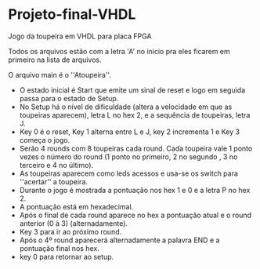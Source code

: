 # Projeto-final-VHDL
Jogo da toupeira em VHDL para placa FPGA 

Todos os arquivos estão com a letra 'A' no inicio pra eles ficarem em primeiro na lista de arquivos.

O arquivo main é o ''Atoupeira''.

- O estado inicial é Start que emite um sinal de reset e logo em seguida passa para o estado de Setup.
- No Setup há o nível de dificuldade (altera a velocidade em que as toupeiras aparecem), letra L no hex 2, e a sequência de toupeiras, letra J.
- Key 0 é o reset, Key 1 alterna entre L e J, key 2 incrementa 1 e Key 3 começa o jogo. 
- Serão 4 rounds com 8 toupeiras cada round. Cada toupeira vale 1 ponto vezes o número do round (1 ponto no primeiro, 2 no segundo , 3 no terceiro e 4 no último).
- As toupeiras aparecem como leds acessos e usa-se os switch para ''acertar'' a toupeira.
- Durante o jogo é mostrada a pontuação nos hex 1 e 0 e a letra P no hex 2. 
- A pontuação está em hexadecimal.
- Após o final de cada round aparece no hex a pontuação atual e o round anterior (0 à 3) (alternadamente).
- Key 3 para ir ao próximo round.
- Após o 4º round aparecerá alternadamente a palavra END e a pontuação final nos hex.
- key 0 para retornar ao setup.

